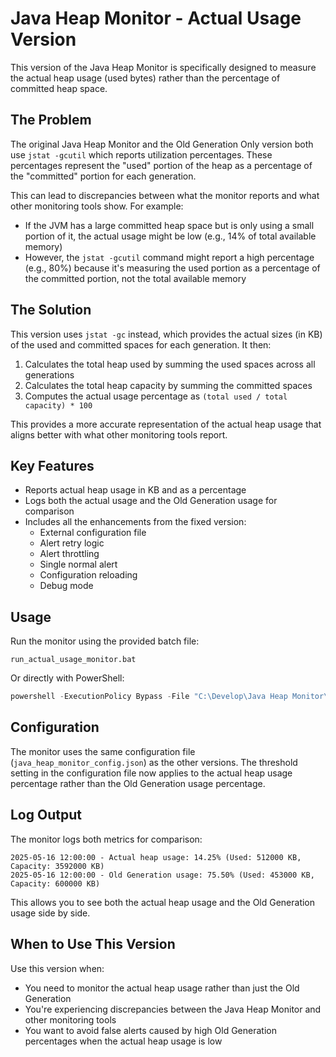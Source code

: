 # Java Heap Monitor - Actual Usage Version

This version of the Java Heap Monitor is specifically designed to measure the actual heap usage (used bytes) rather than the percentage of committed heap space.

## The Problem

The original Java Heap Monitor and the Old Generation Only version both use `jstat -gcutil` which reports utilization percentages. These percentages represent the "used" portion of the heap as a percentage of the "committed" portion for each generation.

This can lead to discrepancies between what the monitor reports and what other monitoring tools show. For example:

- If the JVM has a large committed heap space but is only using a small portion of it, the actual usage might be low (e.g., 14% of total available memory)
- However, the `jstat -gcutil` command might report a high percentage (e.g., 80%) because it's measuring the used portion as a percentage of the committed portion, not the total available memory

## The Solution

This version uses `jstat -gc` instead, which provides the actual sizes (in KB) of the used and committed spaces for each generation. It then:

1. Calculates the total heap used by summing the used spaces across all generations
2. Calculates the total heap capacity by summing the committed spaces
3. Computes the actual usage percentage as `(total used / total capacity) * 100`

This provides a more accurate representation of the actual heap usage that aligns better with what other monitoring tools report.

## Key Features

- Reports actual heap usage in KB and as a percentage
- Logs both the actual usage and the Old Generation usage for comparison
- Includes all the enhancements from the fixed version:
  - External configuration file
  - Alert retry logic
  - Alert throttling
  - Single normal alert
  - Configuration reloading
  - Debug mode

## Usage

Run the monitor using the provided batch file:

```
run_actual_usage_monitor.bat
```

Or directly with PowerShell:

```powershell
powershell -ExecutionPolicy Bypass -File "C:\Develop\Java Heap Monitor\java_heap_memory_monitor_actual_usage.ps1"
```

## Configuration

The monitor uses the same configuration file (`java_heap_monitor_config.json`) as the other versions. The threshold setting in the configuration file now applies to the actual heap usage percentage rather than the Old Generation usage percentage.

## Log Output

The monitor logs both metrics for comparison:

```
2025-05-16 12:00:00 - Actual heap usage: 14.25% (Used: 512000 KB, Capacity: 3592000 KB)
2025-05-16 12:00:00 - Old Generation usage: 75.50% (Used: 453000 KB, Capacity: 600000 KB)
```

This allows you to see both the actual heap usage and the Old Generation usage side by side.

## When to Use This Version

Use this version when:

- You need to monitor the actual heap usage rather than just the Old Generation
- You're experiencing discrepancies between the Java Heap Monitor and other monitoring tools
- You want to avoid false alerts caused by high Old Generation percentages when the actual heap usage is low
